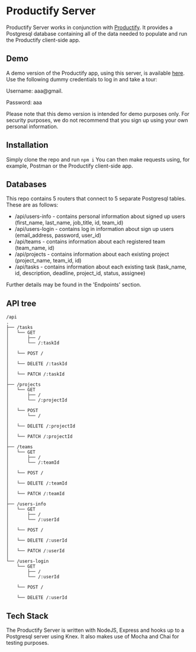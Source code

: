 # Productify Server

Productify Server works in conjunction with [Productify](https://github.com/ailsamm/productify). It provides a Postgresql database containing all of the data needed to populate and run the Productify client-side app. 

## Demo

A demo version of the Productify app, using this server, is available [here](https://productify-app.now.sh/).
Use the following dummy credentials to log in and take a tour:

Username: aaa@gmail.

Password: aaa

Please note that this demo version is intended for demo purposes only. For security purposes, we do not recommend that you sign up using your own personal information.

## Installation

Simply clone the repo and run ```npm i```
You can then make requests using, for example, Postman or the Productify client-side app.

## Databases
This repo contains 5 routers that connect to 5 separate Postgresql tables. These are as follows:
* /api/users-info - contains personal information about signed up users (first_name, last_name, job_title, id, team_id)
* /api/users-login - contains log in information about sign up users (email_address, password, user_id)
* /api/teams - contains information about each registered team (team_name, id)
* /api/projects - contains information about each existing project (project_name, team_id, id)
* /api/tasks - contains information about each existing task (task_name, id, description, deadline, project_id, status, assignee)

Further details may be found in the 'Endpoints' section.

## API tree

```
/api
.
├── /tasks
│   └── GET
│       ├── /
│       └── /:taskId
│
│   └── POST /
│
│   └── DELETE /:taskId
│
│   └── PATCH /:taskId
│
├── /projects
│   └── GET
│       ├── /
│       └── /:projectId
│
│   └── POST
│       └── /
│
│   └── DELETE /:projectId
│
│   └── PATCH /:projectId
│
├── /teams
│   └── GET
│       ├── /
│       └── /:teamId
│
│   └── POST /
│
│   └── DELETE /:teamId
│
│   └── PATCH /:teamId
│
├── /users-info
│   └── GET
│       ├── /
│       └── /:userId
│
│   └── POST /
│
│   └── DELETE /:userId
│
│   └── PATCH /:userId
│
└── /users-login
    └── GET
        ├── /
        └── /:userId
 
    └── POST /
 
    └── DELETE /:userId

```


## Tech Stack
The Productify Server is written with NodeJS, Express and hooks up to a Postgresql server using Knex. It also makes use of Mocha and Chai for testing purposes.
